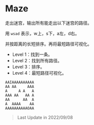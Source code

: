 # Maze

走出迷宫，输出所有能走出以下迷宫的路径。

用 `wsad` 表示，w上，s下，a左，d右。

并按距离的长短排序。再将最短路径可视化。

- Level 1：找到一条。
- Level 2：找到所有路径。
- Level 3：排序。
- Level 4：最短路径可视化。

```
AAIAAAAAAAAAA
AA AA     AAA
A     A A   A
AAA AA   AA A
AA      AA  A
A  AAAA    AA
AAAAAAAAAAOAA
```

> Last Update in 2022/09/08
